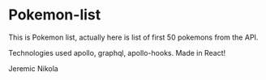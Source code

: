 # Pokemon-list

This is Pokemon list,
actually here is list of first 50 pokemons from the API.

Technologies used apollo, graphql, apollo-hooks.
Made in React!

Jeremic Nikola